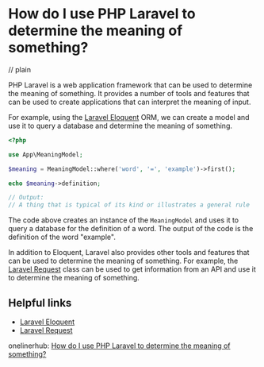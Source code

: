 # How do I use PHP Laravel to determine the meaning of something?
// plain

PHP Laravel is a web application framework that can be used to determine the meaning of something. It provides a number of tools and features that can be used to create applications that can interpret the meaning of input.

For example, using the [Laravel Eloquent](https://laravel.com/docs/7.x/eloquent) ORM, we can create a model and use it to query a database and determine the meaning of something.

```php
<?php

use App\MeaningModel;

$meaning = MeaningModel::where('word', '=', 'example')->first();

echo $meaning->definition;

// Output:
// A thing that is typical of its kind or illustrates a general rule
```

The code above creates an instance of the `MeaningModel` and uses it to query a database for the definition of a word. The output of the code is the definition of the word "example".

In addition to Eloquent, Laravel also provides other tools and features that can be used to determine the meaning of something. For example, the [Laravel Request](https://laravel.com/docs/7.x/requests) class can be used to get information from an API and use it to determine the meaning of something.

## Helpful links

- [Laravel Eloquent](https://laravel.com/docs/7.x/eloquent)
- [Laravel Request](https://laravel.com/docs/7.x/requests)

onelinerhub: [How do I use PHP Laravel to determine the meaning of something?](https://onelinerhub.com/php-laravel/how-do-i-use-php-laravel-to-determine-the-meaning-of-something)